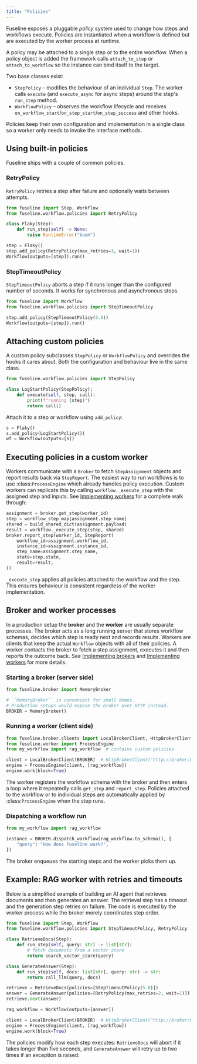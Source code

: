 ```yaml
---
title: "Policies"
---
```


Fuseline exposes a pluggable *policy* system used to change how steps and
workflows execute. Policies are instantiated when a workflow is defined but
are executed by the worker process at runtime.

A policy may be attached to a single step or to the entire workflow. When a
policy object is added the framework calls ``attach_to_step`` or
``attach_to_workflow`` so the instance can bind itself to the target.

Two base classes exist:

* ``StepPolicy`` – modifies the behaviour of an individual ``Step``.  The
  worker calls ``execute`` (and ``execute_async`` for async steps) around the
  step's ``run_step`` method.
* ``WorkflowPolicy`` – observes the workflow lifecycle and receives
  ``on_workflow_start``/``on_step_start``/``on_step_success`` and other hooks.

Policies keep their own configuration and implementation in a single class so a
worker only needs to invoke the interface methods.

## Using built‑in policies

Fuseline ships with a couple of common policies.

### RetryPolicy

``RetryPolicy`` retries a step after failure and optionally waits between
attempts.

```python
from fuseline import Step, Workflow
from fuseline.workflow.policies import RetryPolicy

class Flaky(Step):
    def run_step(self) -> None:
        raise RuntimeError("boom")

step = Flaky()
step.add_policy(RetryPolicy(max_retries=3, wait=1))
Workflow(outputs=[step]).run()
```

### StepTimeoutPolicy

``StepTimeoutPolicy`` aborts a step if it runs longer than the configured number
of seconds. It works for synchronous and asynchronous steps.

```python
from fuseline import Workflow
from fuseline.workflow.policies import StepTimeoutPolicy

step.add_policy(StepTimeoutPolicy(5.0))
Workflow(outputs=[step]).run()
```

## Attaching custom policies

A custom policy subclasses ``StepPolicy`` or ``WorkflowPolicy`` and overrides
the hooks it cares about. Both the configuration and behaviour live in the same
class.

```python
from fuseline.workflow.policies import StepPolicy

class LogStartPolicy(StepPolicy):
    def execute(self, step, call):
        print(f"running {step}")
        return call()
```

Attach it to a step or workflow using ``add_policy``:

```python
s = Flaky()
s.add_policy(LogStartPolicy())
wf = Workflow(outputs=[s])
```

## Executing policies in a custom worker

Workers communicate with a ``Broker`` to fetch ``StepAssignment`` objects and
report results back via ``StepReport``. The easiest way to run workflows is to
use :class:`ProcessEngine` which already handles policy execution. Custom
workers can replicate this by calling ``workflow._execute_step`` with the
assigned step and inputs. See [Implementing workers](workers.md) for a
complete walk through:

```python
assignment = broker.get_step(worker_id)
step = workflow_step_map[assignment.step_name]
shared = build_shared_dict(assignment.payload)
result = workflow._execute_step(step, shared)
broker.report_step(worker_id, StepReport(
    workflow_id=assignment.workflow_id,
    instance_id=assignment.instance_id,
    step_name=assignment.step_name,
    state=step.state,
    result=result,
))
```

``_execute_step`` applies all policies attached to the workflow and the step.
This ensures behaviour is consistent regardless of the worker implementation.

## Broker and worker processes

In a production setup the **broker** and the **worker** are usually
separate processes. The broker acts as a long running server that stores
workflow schemas, decides which step is ready next and records results.
Workers are clients that keep the actual `Workflow` objects with all of
their policies. A worker contacts the broker to fetch a step assignment,
executes it and then reports the outcome back. See
[Implementing brokers](brokers.md) and [Implementing workers](workers.md)
for more details.

### Starting a broker (server side)

```python
from fuseline.broker import MemoryBroker

# ``MemoryBroker`` is convenient for small demos.
# Production setups would expose the broker over HTTP instead.
BROKER = MemoryBroker()
```

### Running a worker (client side)

```python
from fuseline.broker.clients import LocalBrokerClient, HttpBrokerClient
from fuseline.worker import ProcessEngine
from my_workflow import rag_workflow  # contains custom policies

client = LocalBrokerClient(BROKER)  # HttpBrokerClient("http://broker:8000") in production
engine = ProcessEngine(client, [rag_workflow])
engine.work(block=True)
```

The worker registers the workflow schema with the broker and then enters a
loop where it repeatedly calls ``get_step`` and ``report_step``.  Policies
attached to the workflow or to individual steps are automatically applied
by :class:`ProcessEngine` when the step runs.

### Dispatching a workflow run

```python
from my_workflow import rag_workflow

instance = BROKER.dispatch_workflow(rag_workflow.to_schema(), {
    "query": "How does Fuseline work?",
})
```

The broker enqueues the starting steps and the worker picks them up.

## Example: RAG worker with retries and timeouts

Below is a simplified example of building an AI agent that retrieves
documents and then generates an answer.  The retrieval step has a timeout
and the generation step retries on failure.  The code is executed by the
worker process while the broker merely coordinates step order.

```python
from fuseline import Step, Workflow
from fuseline.workflow.policies import StepTimeoutPolicy, RetryPolicy

class RetrieveDocs(Step):
    def run_step(self, query: str) -> list[str]:
        # fetch documents from a vector store
        return search_vector_store(query)

class GenerateAnswer(Step):
    def run_step(self, docs: list[str], query: str) -> str:
        return call_llm(query, docs)

retrieve = RetrieveDocs(policies=[StepTimeoutPolicy(5.0)])
answer = GenerateAnswer(policies=[RetryPolicy(max_retries=2, wait=1)])
retrieve.next(answer)

rag_workflow = Workflow(outputs=[answer])

client = LocalBrokerClient(BROKER)  # HttpBrokerClient("http://broker:8000") in production
engine = ProcessEngine(client, [rag_workflow])
engine.work(block=True)
```

The policies modify how each step executes: ``RetrieveDocs`` will abort
if it takes longer than five seconds, and ``GenerateAnswer`` will retry up
to two times if an exception is raised.
